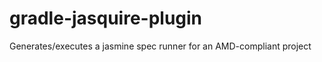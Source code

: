 gradle-jasquire-plugin
======================

Generates/executes a jasmine spec runner for an AMD-compliant project
